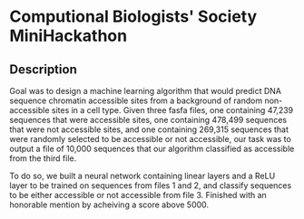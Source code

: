 # Computional Biologists' Society MiniHackathon 

## Description
Goal was to design a machine learning algorithm that would predict DNA sequence chromatin accessible sites from a background of random non-accessible sites in a cell type. Given three fasfa files, one containing 47,239 sequences that were accessible sites, one containing 478,499 sequences that were not accessible sites, and one containing 269,315 sequences that were randomly selected to be accessible or not accessible, our task was to output a file of 10,000 sequences that our algorithm classified as accessible from the third file.

To do so, we built a neural network containing linear layers and a ReLU layer to be trained on sequences from files 1 and 2, and classify sequences to be either accessible or not accessible from file 3. Finished with an honorable mention by acheiving a score above 5000.
